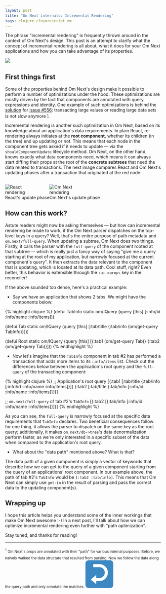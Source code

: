 ```yaml
---
layout: post
title: "Om Next internals: Incremental Rendering"
tags: clojure clojurescript om
---
```


The phrase "incremental rendering" is frequently thrown around in the context of
Om Next's design. This post is an attempt to clarify what the concept of incremental rendering is
all about, what it does for your Om Next applications and how you can take advantage
of its properties.


<!--more-->


<div style="margin-bottom:30px">
  <img style="max-width:45%;margin:0 auto" src="https://cloud.githubusercontent.com/assets/661909/18785824/d4a58916-819a-11e6-8ed4-13165501e9b9.png">
</div>


## First things first

Some of the properties behind Om Next's design make it possible to perform a number
of optimizations under the hood. These optimizations are mostly driven by the fact
that components are annotated with query expressions and identity. One example of
such optimizations is behind the [solution](https://github.com/omcljs/om/pull/650)
for [issue #556](https://github.com/omcljs/om/issues/556): transacting large values
or reading large data sets is not slow anymore <sup id="fnref:1"><sub><a href="#fn:1">1</a></sub></sup>.

Incremental rendering is another such optimization in Om Next, based on its knowledge
about an application's data requirements. In plain React, re-rendering always initiates
at the **root component**, whether its children (in the tree) end up updating or
not. This means that each node in the component tree gets asked if it needs to update
— via the `shouldComponentUpdate` lifecycle method. Om Next, on the other hand, knows
exactly what data components need, which means it can always start diffing their
props at the root of the **concrete subtrees** that need the data related to transactions.
The next image compares React and Om Next's updating phases after a transaction that
originated at the red node.

<div style="display:table; margin: 30px 0">
  <figure style="display:table-cell">
    <img style="max-width:50%; margin: 0 auto" src="/public/img/react-render.png" alt="React rendering" />
    <figcaption class="caption">React's update phase</figcaption>
  </figure>

  <!--
  https://cloud.githubusercontent.com/assets/661909/18786506/87c5eb28-819e-11e6-8610-af5217738dee.png
  https://cloud.githubusercontent.com/assets/661909/18786505/87a29114-819e-11e6-8aa5-c50ea811e06f.png
  -->

  <figure style="display:table-cell">
    <img style="max-width:50%; margin: 0 auto" src="/public/img/om-render.png" alt="Om Next rendering" />
    <figcaption class="caption">Om Next's update phase</figcaption>
  </figure>
</div>

## How can this work?

Astute readers might now be asking themselves — but how can incremental rendering
be made to work, if the Om Next parser dispatches on the top-level keys in a query?
Well, that's the entire purpose of path metadata and `om.next/full-query`. When
updating a subtree, Om Next does two things. Firstly, it calls the parser with the
`full-query` of the component rooted at that subtree — which is really just a fancy
way of saying "give me a query starting at the root of my application, but narrowly
focused at the current component's query". It then extracts the data relevant to
the component that is updating, which is located at its data path. Cool stuff, right?
Even better, this behavior is extensible through the `:ui->props` key in the reconciler!

If the above sounded too dense, here's a practical example:

- Say we have an application that shows 2 tabs. We might have the components below:

{% highlight clojure %}
(defui TabInfo
  static om/IQuery
  (query [this]
    [:info/id :info/name :info/items]))

(defui Tab
  static om/IQuery
  (query [this]
    [:tab/title {:tab/info (om/get-query TabInfo)}]))

(defui Root
  static om/IQuery
  (query [this]
    [{:tab1 (om/get-query Tab)}
     {:tab2 (om/get-query Tab)}]))
{% endhighlight %}

- Now let's imagine that the `TabInfo` component in tab #2 has performed a transaction
that adds more items to its `:info/items` list. Check out the differences below
between the application's root query and the `full-query` of the transacting component:

{% highlight clojure %}
;; Application's root query
[{:tab1 [:tab/title
         {:tab/info [:info/id :info/name :info/items]}]}
 {:tab2 [:tab/title
         {:tab/info [:info/id :info/name :info/items]}]}]

;; `om.next/full-query` of tab #2's `TabInfo`
[{:tab2 [{:tab/info [:info/id :info/name :info/items]}]}]
{% endhighlight %}

As you can see, the `full-query` is narrowly focused at the specific data requirements
that `TabInfo` declares. Two beneficial consequences follow: for one thing, it allows
the parser to dispatch on the same key as the root query; additionally, it makes
`om.next/db->tree`'s data denormalization perform faster, as we're only interested
in a specific subset of the data when compared to the application's root query.

- What about the "data path" mentioned above? What is that?

The data path of a given component is simply a vector of keywords that describe how
we can get to the query of a given component starting from the query of an applications'
root component. In our example above, the path of tab #2's `TabInfo` would be
`[:tab2 :tab/info]`. This means that Om Next can simply use `get-in` in the result
of parsing and pass the correct data to the updating component(s).

## Wrapping up

I hope this article helps you understand some of the inner workings that make Om
Next awesome :-) In a next post, I'll talk about how we can optimize incremental
rendering even further with "path optimization".

Stay tuned, and thanks for reading!


---

<div id="fn:1">
  <sup><sub>1</sub></sup> <sub>Om Next's props are annotated with their "path" for
various internal purposes. Before, we naively walked the data structure that resulted
from parsing. Now we follow the data along the query path and only annotate the
matches. <a href="#fnref:1"><img draggable="false" class="emoji" alt="↩" src="/public/img/top.svg"></a></sub>
</div>
